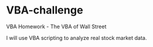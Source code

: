 # VBA-challenge
VBA Homework - The VBA of Wall Street

I will use VBA scripting to analyze real stock market data.


